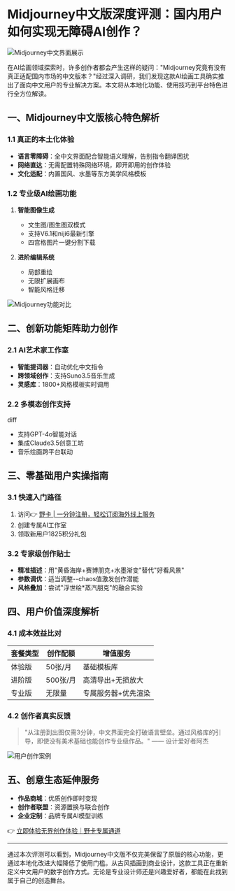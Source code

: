 # Midjourney中文版深度评测：国内用户如何实现无障碍AI创作？

![Midjourney中文界面展示](https://bbtdd.com/wp-content/uploads/img/299159302.webp_q520)

在AI绘画领域探索时，许多创作者都会产生这样的疑问："Midjourney究竟有没有真正适配国内市场的中文版本？"经过深入调研，我们发现这款AI绘画工具确实推出了面向中文用户的专业解决方案。本文将从本地化功能、使用技巧到平台特色进行全方位解读。

## 一、Midjourney中文版核心特色解析

### 1.1 真正的本土化体验
- **语言零障碍**：全中文界面配合智能语义理解，告别指令翻译困扰
- **网络直达**：无需配置特殊网络环境，即开即用的创作体验
- **文化适配**：内置国风、水墨等东方美学风格模板

### 1.2 专业级AI绘画功能
1. **智能图像生成**
   - 文生图/图生图双模式
   - 支持V6.1和niji6最新引擎
   - 四宫格图片一键分割下载

2. **进阶编辑系统**
   - 局部重绘
   - 无限扩展画布
   - 智能风格迁移

![Midjourney功能对比](https://bbtdd.com/wp-content/uploads/img/5024499856.webp_q520)

## 二、创新功能矩阵助力创作

### 2.1 AI艺术家工作室
- **智能提词器**：自动优化中文指令
- **跨领域创作**：支持Suno3.5音乐生成
- **灵感库**：1800+风格模板实时调用

### 2.2 多模态创作支持
diff
+ 支持GPT-4o智能对话
+ 集成Claude3.5创意工坊
+ 音乐绘画跨平台联动


## 三、零基础用户实操指南

### 3.1 快速入门路径
1. 访问👉 [野卡 | 一分钟注册，轻松订阅海外线上服务](https://bbtdd.com/yeka)
2. 创建专属AI工作室
3. 领取新用户1825积分礼包

### 3.2 专家级创作贴士
- **精准描述**：用"黄昏海岸+赛博朋克+水墨渐变"替代"好看风景"
- **参数调优**：适当调整--chaos值激发创作潜能
- **风格叠加**：尝试"浮世绘*蒸汽朋克"的融合实验

## 四、用户价值深度解析

### 4.1 成本效益比对
| 套餐类型 | 创作配额 | 增值服务 |
|---------|---------|---------|
| 体验版   | 50张/月 | 基础模板库 |
| 进阶版   | 500张/月 | 高清导出+无损放大 |
| 专业版   | 无限量  | 专属服务器+优先渲染 |

### 4.2 创作者真实反馈
> "从注册到出图仅需3分钟，中文界面完全打破语言壁垒。通过风格库的引导，即使没有美术基础也能创作专业级作品。" —— 设计爱好者阿杰

![用户创作案例](https://bbtdd.com/wp-content/uploads/img/274431475.webp_q520)

## 五、创意生态延伸服务
- **作品商城**：优质创作即时变现
- **创作者联盟**：资源置换与联合创作
- **企业定制**：品牌专属AI模型训练

👉 [立即体验无界创作体验｜野卡专属通道](https://bbtdd.com/yeka)

---

通过本次评测可以看到，Midjourney中文版不仅完美保留了原版的核心功能，更通过本地化改进大幅降低了使用门槛。从古风插画到商业设计，这款工具正在重新定义中文用户的数字创作方式。无论是专业设计师还是兴趣爱好者，都能在此找到属于自己的创造舞台。